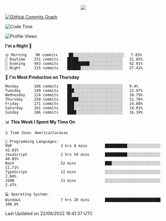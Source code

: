<p align="center">
  <a href="http://www.github.com/thevacs">
    <img src="https://github-readme-streak-stats.herokuapp.com/?user=thevacs&stroke=ffffff&background=1c1917&ring=0891b2&fire=0891b2&currStreakNum=ffffff&currStreakLabel=0891b2&sideNums=ffffff&sideLabels=ffffff&dates=ffffff&hide_border=true" />
  </a>
  
  <a href="http://www.github.com/thevacs"><img src="https://activity-graph.herokuapp.com/graph?username=thevacs&bg_color=1c1917&color=ffffff&line=0891b2&point=ffffff&area_color=1c1917&area=true&hide_border=true&custom_title=GitHub%20Commits%20Graph" alt="GitHub Commits Graph" /></a>
  
  <!--START_SECTION:waka-->
![Code Time](http://img.shields.io/badge/Code%20Time-0%20secs-blue)

![Profile Views](http://img.shields.io/badge/Profile%20Views-5-blue)

**I'm a Night 🦉** 

```text
🌞 Morning    90 commits     ██░░░░░░░░░░░░░░░░░░░░░░░   7.83% 
🌆 Daytime    251 commits    █████░░░░░░░░░░░░░░░░░░░░   21.85% 
🌃 Evening    493 commits    ██████████░░░░░░░░░░░░░░░   42.91% 
🌙 Night      315 commits    ██████░░░░░░░░░░░░░░░░░░░   27.42%

```
📅 **I'm Most Productive on Thursday** 

```text
Monday       108 commits    ██░░░░░░░░░░░░░░░░░░░░░░░   9.4% 
Tuesday      149 commits    ███░░░░░░░░░░░░░░░░░░░░░░   12.97% 
Wednesday    124 commits    ██░░░░░░░░░░░░░░░░░░░░░░░   10.79% 
Thursday     250 commits    █████░░░░░░░░░░░░░░░░░░░░   21.76% 
Friday       171 commits    ███░░░░░░░░░░░░░░░░░░░░░░   14.88% 
Saturday     161 commits    ███░░░░░░░░░░░░░░░░░░░░░░   14.01% 
Sunday       186 commits    ████░░░░░░░░░░░░░░░░░░░░░   16.19%

```


📊 **This Week I Spent My Time On** 

```text
⌚︎ Time Zone: America/Caracas

💬 Programming Languages: 
PHP                      3 hrs 8 mins        ██████████░░░░░░░░░░░░░░░   42.01% 
JavaScript               2 hrs 59 mins       ██████████░░░░░░░░░░░░░░░   40.05% 
Bash                     52 mins             ███░░░░░░░░░░░░░░░░░░░░░░   11.71% 
TypeScript               12 mins             ░░░░░░░░░░░░░░░░░░░░░░░░░   2.84% 
JSON                     11 mins             ░░░░░░░░░░░░░░░░░░░░░░░░░   2.47%

💻 Operating System: 
Windows                  7 hrs 28 mins       █████████████████████████   100.0%

```


 Last Updated on 22/06/2022 18:41:37 UTC
<!--END_SECTION:waka-->
</p>
